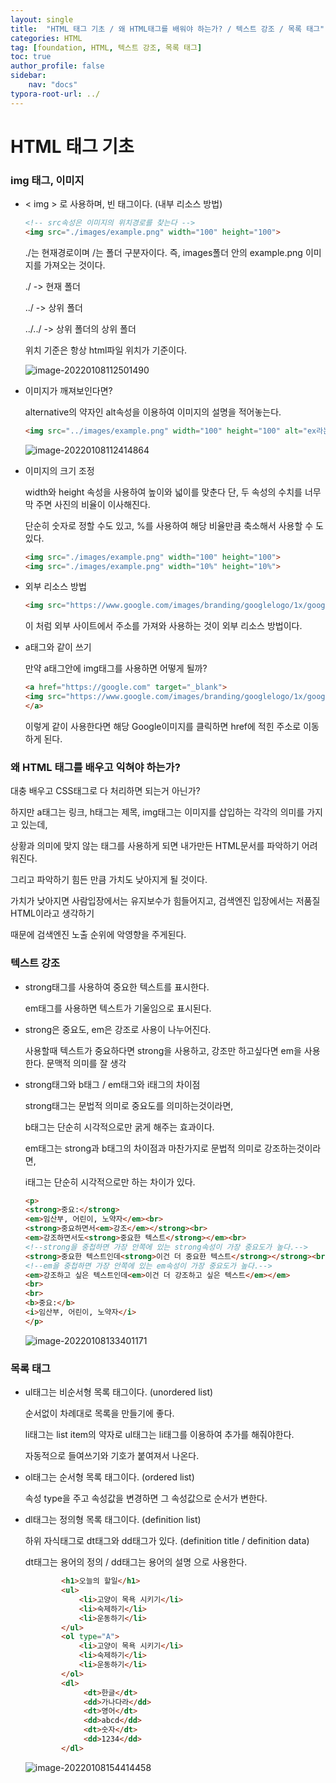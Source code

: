```yaml
---
layout: single
title:  "HTML 태그 기초 / 왜 HTML태그를 배워야 하는가? / 텍스트 강조 / 목록 태그"
categories: HTML
tag: [foundation, HTML, 텍스트 강조, 목록 태그]
toc: true
author_profile: false
sidebar:
    nav: "docs"
typora-root-url: ../
---
```


# HTML 태그 기초

### img 태그, 이미지

+ < img > 로 사용하며, 빈 태그이다.  (내부 리소스 방법)

  ```html
  <!-- src속성은 이미지의 위치경로를 찾는다 -->
  <img src="./images/example.png" width="100" height="100">
  ```

  ./는 현재경로이며 /는 폴더 구분자이다. 즉, images폴더 안의 example.png 이미지를 가져오는 것이다. 

  ./ -> 현재 폴더

  ../ -> 상위 폴더

  ../../ -> 상위 폴더의 상위 폴더

  위치 기준은 항상 html파일 위치가 기준이다.

  ![image-20220108112501490](/images/2022-01-08-HTML/image-20220108112501490.png)

+ 이미지가 깨져보인다면?

  alternative의 약자인 alt속성을 이용하여 이미지의 설명을 적어놓는다.

  ```html
  <img src="../images/example.png" width="100" height="100" alt="ex라는 글자가 적힌 이미지">
  ```

  ![image-20220108112414864](/images/2022-01-08-HTML/image-20220108112414864.png)

+ 이미지의 크기 조정

  width와 height 속성을 사용하여 높이와 넓이를 맞춘다 단, 두 속성의 수치를 너무 막 주면 사진의 비율이 이사해진다.

  단순히 숫자로  정할 수도 있고, %를 사용하여 해당 비율만큼 축소해서 사용할 수 도 있다.

  ```html
  <img src="./images/example.png" width="100" height="100">
  <img src="./images/example.png" width="10%" height="10%">
  ```

+ 외부 리소스 방법

  ```html
  <img src="https://www.google.com/images/branding/googlelogo/1x/googlelogo_color_272x92dp.png">
  ```

  이 처럼 외부 사이트에서 주소를 가져와 사용하는 것이 외부 리소스 방법이다.

+ a태그와 같이 쓰기

  만약 a태그안에 img태그를 사용하면 어떻게 될까?

  ```html
  <a href="https://google.com" target="_blank">
  <img src="https://www.google.com/images/branding/googlelogo/1x/googlelogo_color_272x92dp.png">
  </a>
  ```

  이렇게 같이 사용한다면 해당 Google이미지를 클릭하면 href에 적힌 주소로 이동하게 된다.



### 왜 HTML 태그를 배우고 익혀야 하는가?

대충 배우고 CSS태그로 다 처리하면 되는거 아닌가?

하지만 a태그는 링크, h태그는 제목, img태그는 이미지를 삽입하는 각각의 의미를 가지고 있는데,

상황과 의미에 맞지 않는 태그를 사용하게 되면 내가만든 HTML문서를 파악하기 어려워진다.

그리고 파악하기 힘든 만큼 가치도 낮아지게 될 것이다.

가치가 낮아지면 사람입장에서는 유지보수가 힘들어지고, 검색엔진 입장에서는 저품질 HTML이라고 생각하기

때문에 검색엔진 노출 순위에 악영향을 주게된다.



### 텍스트 강조

+ strong태그를 사용하여 중요한 텍스트를 표시한다.

  em태그를 사용하면  텍스트가 기울임으로 표시된다.

+ strong은 중요도, em은 강조로 사용이 나누어진다.

  사용할때 텍스트가 중요하다면 strong을 사용하고, 강조만 하고싶다면 em을 사용한다. 문맥적 의미를 잘 생각

+ strong태그와 b태그 / em태그와 i태그의 차이점

  strong태그는 문법적 의미로 중요도를 의미하는것이라면, 

  b태그는 단순히 시각적으로만 굵게 해주는 효과이다.

  em태그는 strong과 b태그의 차이점과 마찬가지로 문법적 의미로 강조하는것이라면,

  i태그는 단순히 시각적으로만 하는 차이가 있다.

  ```html
  <p>
  <strong>중요:</strong>
  <em>임산부, 어린이, 노약자</em><br>
  <strong>중요하면서<em>강조</em></strong><br>
  <em>강조하면서도<strong>중요한 텍스트</strong></em><br>
  <!--strong을 중첩하면 가장 안쪽에 있는 strong속성이 가장 중요도가 높다.-->
  <strong>중요한 텍스트인데<strong>이건 더 중요한 텍스트</strong></strong><br>
  <!--em을 중첩하면 가장 안쪽에 있는 em속성이 가장 중요도가 높다.-->
  <em>강조하고 싶은 텍스트인데<em>이건 더 강조하고 싶은 텍스트</em></em>
  <br>
  <br>
  <b>중요:</b>
  <i>임산부, 어린이, 노약자</i>
  </p>
  ```

  ![image-20220108133401171](/images/2022-01-08-HTML/image-20220108133401171.png)

### 목록 태그

+ ul태그는 비순서형 목록 태그이다. (unordered list)

  순서없이 차례대로 목록을 만들기에 좋다. 

  li태그는 list item의 약자로 ul태그는 li태그를 이용하여 추가를 해줘야한다.

  자동적으로 들여쓰기와 기호가 붙여져서 나온다.

+ ol태그는 순서형 목록 태그이다. (ordered list)

  속성 type을 주고 속성값을 변경하면 그 속성값으로 순서가 변한다.

+ dl태그는 정의형 목록 태그이다. (definition list)

  하위 자식태그로 dt태그와 dd태그가 있다. (definition title / definition data)

  dt태그는 용어의 정의 / dd태그는 용어의 설명 으로 사용한다.

  ```html
          <h1>오늘의 할일</h1>
          <ul>
              <li>고양이 목욕 시키기</li>
              <li>숙제하기</li>
              <li>운동하기</li>
          </ul>
          <ol type="A">
              <li>고양이 목욕 시키기</li>
              <li>숙제하기</li>
              <li>운동하기</li>
          </ol>
          <dl>
               <dt>한글</dt>
               <dd>가나다라</dd>
               <dt>영어</dt>
               <dd>abcd</dd>
               <dt>숫자</dt>
               <dd>1234</dd>
          </dl>
  ```

  ![image-20220108154414458](/images/2022-01-08-HTML/image-20220108154414458.png)
